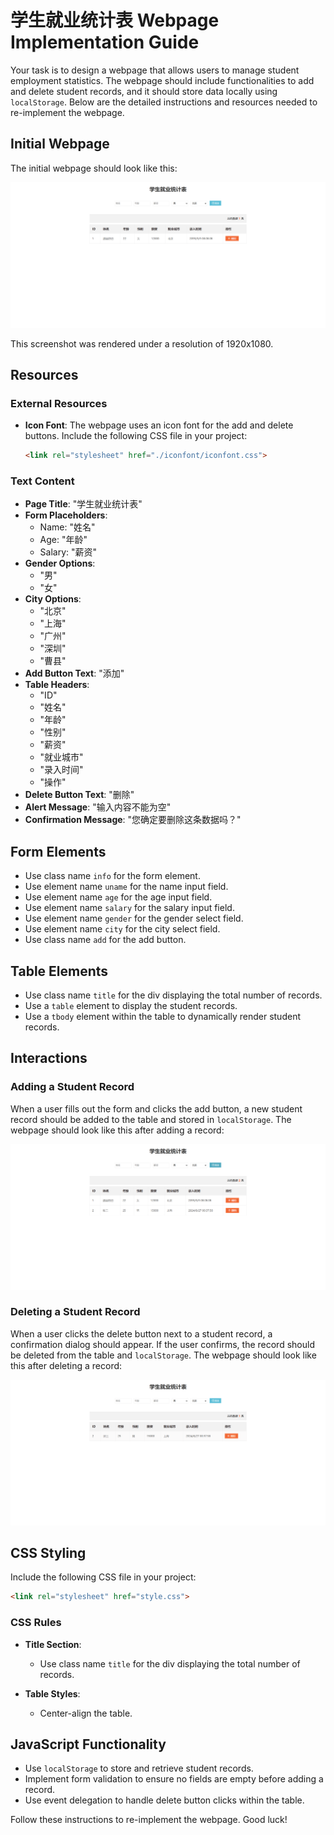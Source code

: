 
# 学生就业统计表 Webpage Implementation Guide

Your task is to design a webpage that allows users to manage student employment statistics. The webpage should include functionalities to add and delete student records, and it should store data locally using `localStorage`. Below are the detailed instructions and resources needed to re-implement the webpage.

## Initial Webpage

The initial webpage should look like this:

![initial webpage](./_images/origin.png)

This screenshot was rendered under a resolution of 1920x1080.

## Resources

### External Resources
- **Icon Font**: The webpage uses an icon font for the add and delete buttons. Include the following CSS file in your project:
  ```html
  <link rel="stylesheet" href="./iconfont/iconfont.css">
  ```

### Text Content
- **Page Title**: "学生就业统计表"
- **Form Placeholders**:
  - Name: "姓名"
  - Age: "年龄"
  - Salary: "薪资"
- **Gender Options**:
  - "男"
  - "女"
- **City Options**:
  - "北京"
  - "上海"
  - "广州"
  - "深圳"
  - "曹县"
- **Add Button Text**: "添加"
- **Table Headers**:
  - "ID"
  - "姓名"
  - "年龄"
  - "性别"
  - "薪资"
  - "就业城市"
  - "录入时间"
  - "操作"
- **Delete Button Text**: "删除"
- **Alert Message**: "输入内容不能为空"
- **Confirmation Message**: "您确定要删除这条数据吗？"

## Form Elements

- Use class name `info` for the form element.
- Use element name `uname` for the name input field.
- Use element name `age` for the age input field.
- Use element name `salary` for the salary input field.
- Use element name `gender` for the gender select field.
- Use element name `city` for the city select field.
- Use class name `add` for the add button.

## Table Elements

- Use class name `title` for the div displaying the total number of records.
- Use a `table` element to display the student records.
- Use a `tbody` element within the table to dynamically render student records.

## Interactions

### Adding a Student Record

When a user fills out the form and clicks the add button, a new student record should be added to the table and stored in `localStorage`. The webpage should look like this after adding a record:

![after adding a record](./_images/after_add.png)

### Deleting a Student Record

When a user clicks the delete button next to a student record, a confirmation dialog should appear. If the user confirms, the record should be deleted from the table and `localStorage`. The webpage should look like this after deleting a record:

![after deleting a record](./_images/after_delete.png)

## CSS Styling

Include the following CSS file in your project:
```html
<link rel="stylesheet" href="style.css">
```

### CSS Rules

- **Title Section**:
  - Use class name `title` for the div displaying the total number of records.
  
- **Table Styles**:
  - Center-align the table.
  

## JavaScript Functionality

- Use `localStorage` to store and retrieve student records.
- Implement form validation to ensure no fields are empty before adding a record.
- Use event delegation to handle delete button clicks within the table.

Follow these instructions to re-implement the webpage. Good luck!
